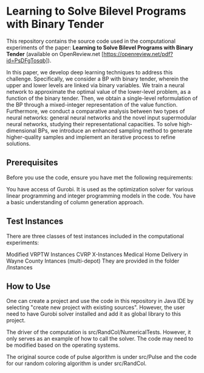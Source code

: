 # Learning to Solve Bilevel Programs with Binary Tender
This repository contains the source code used in the computational experiments of the paper: **Learning to Solve Bilevel Programs with Binary Tender** (available on OpenReview.net [https://openreview.net/pdf?id=PsDFgTosqb]).

In this paper, we develop deep learning techniques to address this challenge. Specifically, we consider a BP with binary tender, wherein the upper and lower levels are linked via binary variables. We train a neural network to approximate the optimal value of the lower-level problem, as a function of the binary tender. Then, we obtain a single-level reformulation of the BP through a mixed-integer representation of the value function. Furthermore, we conduct a comparative analysis between two types of neural networks: general neural networks and the novel input supermodular neural networks, studying their representational capacities. To solve high-dimensional BPs, we introduce an enhanced sampling method to generate higher-quality samples and implement an iterative process to refine solutions.

## Prerequisites
Before you use the code, ensure you have met the following requirements:

You have access of Gurobi. It is used as the optimization solver for various linear programming and integer programming models in the code.
You have a basic understanding of column generation approach.

## Test Instances
There are three classes of test instances included in the computational experiments:

Modified VRPTW Instances
CVRP X-Instances
Medical Home Delivery in Wayne County Intances (multi-depot)
They are provided in the folder /Instances

## How to Use
One can create a project and use the code in this repository in Java IDE by selecting "create new project with existing sources". However, the user need to have Gurobi solver installed and add it as global library to this project.

The driver of the computation is src/RandCol/NumericalTests. However, it only serves as an example of how to call the solver. The code may need to be modified based on the operating systems.

The original source code of pulse algorithm is under src/Pulse and the code for our random coloring algorithm is under src/RandCol.
